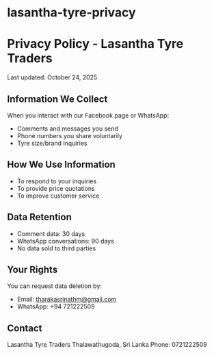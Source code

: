 # lasantha-tyre-privacy
# Privacy Policy - Lasantha Tyre Traders

Last updated: October 24, 2025

## Information We Collect
When you interact with our Facebook page or WhatsApp:
- Comments and messages you send
- Phone numbers you share voluntarily
- Tyre size/brand inquiries

## How We Use Information
- To respond to your inquiries
- To provide price quotations
- To improve customer service

## Data Retention
- Comment data: 30 days
- WhatsApp conversations: 90 days
- No data sold to third parties

## Your Rights
You can request data deletion by:
- Email: tharakasrinathm@gmail.com
- WhatsApp: +94 721222509

## Contact
Lasantha Tyre Traders
Thalawathugoda, Sri Lanka
Phone: 0721222509
